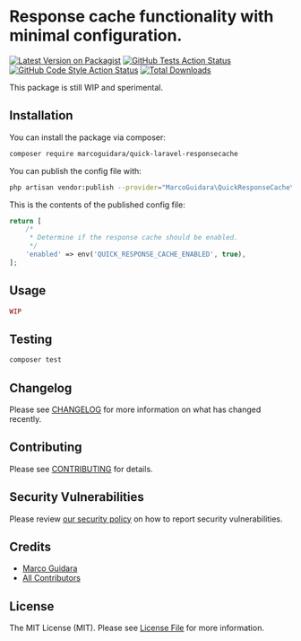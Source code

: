 # Response cache functionality with minimal configuration.

[![Latest Version on Packagist](https://img.shields.io/packagist/v/marcoguidara/quick-laravel-responsecache.svg?style=flat-square)](https://packagist.org/packages/marcoguidara/quick-laravel-responsecache)
[![GitHub Tests Action Status](https://img.shields.io/github/workflow/status/marcoguidara/quick-laravel-responsecache/run-tests?label=tests)](https://github.com/marcoguidara/quick-laravel-responsecache/actions?query=workflow%3Arun-tests+branch%3Amain)
[![GitHub Code Style Action Status](https://img.shields.io/github/workflow/status/marcoguidara/quick-laravel-responsecache/Check%20&%20fix%20styling?label=code%20style)](https://github.com/marcoguidara/quick-laravel-responsecache/actions?query=workflow%3A"Check+%26+fix+styling"+branch%3Amain)
[![Total Downloads](https://img.shields.io/packagist/dt/marcoguidara/quick-laravel-responsecache.svg?style=flat-square)](https://packagist.org/packages/marcoguidara/quick-laravel-responsecache)

This package is still WIP and sperimental.

<!-- ## Support us -->

## Installation

You can install the package via composer:

```bash
composer require marcoguidara/quick-laravel-responsecache
```

You can publish the config file with:

```bash
php artisan vendor:publish --provider="MarcoGuidara\QuickResponseCache\QuickResponseCacheServiceProvider" --tag="quick-laravel-responsecache-config"
```

This is the contents of the published config file:

```php
return [
    /*
     * Determine if the response cache should be enabled.
     */
    'enabled' => env('QUICK_RESPONSE_CACHE_ENABLED', true),
];
```

## Usage

```php
WIP
```

## Testing

```bash
composer test
```

## Changelog

Please see [CHANGELOG](CHANGELOG.md) for more information on what has changed recently.

## Contributing

Please see [CONTRIBUTING](.github/CONTRIBUTING.md) for details.

## Security Vulnerabilities

Please review [our security policy](../../security/policy) on how to report security vulnerabilities.

## Credits

-   [Marco Guidara](https://github.com/marcoguidara)
-   [All Contributors](../../contributors)

## License

The MIT License (MIT). Please see [License File](LICENSE.md) for more information.
